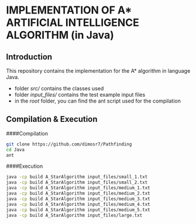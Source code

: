 # IMPLEMENTATION OF A* ARTIFICIAL INTELLIGENCE ALGORITHM (in Java)

Introduction
------------

This repository contains the implementation for the A* algorithm in language Java.
* folder *src/* contains the classes used
* folder *input_files/* contains the test example input files
* in the *root* folder, you can find the ant script used for the compilation

Compilation & Execution
-----------------------

####Compilation
```sh
git clone https://github.com/dimosr7/Pathfinding
cd Java
ant
```

####Execution
```sh
java -cp build A_StarAlgorithm input_files/small_1.txt 
java -cp build A_StarAlgorithm input_files/small_2.txt 
java -cp build A_StarAlgorithm input_files/medium_1.txt 
java -cp build A_StarAlgorithm input_files/medium_2.txt 
java -cp build A_StarAlgorithm input_files/medium_3.txt 
java -cp build A_StarAlgorithm input_files/medium_4.txt 
java -cp build A_StarAlgorithm input_files/medium_5.txt 
java -cp build A_StarAlgorithm input_files/large.txt 
```